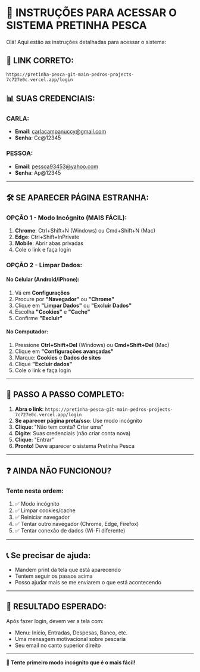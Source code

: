 # 📱 INSTRUÇÕES PARA ACESSAR O SISTEMA PRETINHA PESCA

Olá! Aqui estão as instruções detalhadas para acessar o sistema:

## 🔗 **LINK CORRETO:**
```
https://pretinha-pesca-git-main-pedros-projects-7c727e0c.vercel.app/login
```

## 📊 **SUAS CREDENCIAIS:**

### **CARLA:**
- **Email**: carlacampanuccy@gmail.com
- **Senha**: Cc@12345

### **PESSOA:**
- **Email**: pessoa93453@yahoo.com  
- **Senha**: Ap@12345

---

## 🛠️ **SE APARECER PÁGINA ESTRANHA:**

### **OPÇÃO 1 - Modo Incógnito (MAIS FÁCIL):**
1. **Chrome**: Ctrl+Shift+N (Windows) ou Cmd+Shift+N (Mac)
2. **Edge**: Ctrl+Shift+InPrivate
3. **Mobile**: Abrir abas privadas
4. Cole o link e faça login

### **OPÇÃO 2 - Limpar Dados:**
#### **No Celular (Android/iPhone):**
1. Vá em **Configurações**
2. Procure por **"Navegador"** ou **"Chrome"**
3. Clique em **"Limpar Dados"** ou **"Excluir Dados"**
4. Escolha **"Cookies"** e **"Cache"**
5. Confirme **"Excluir"**

#### **No Computador:**
1. Pressione **Ctrl+Shift+Del** (Windows) ou **Cmd+Shift+Del** (Mac)
2. Clique em **"Configurações avançadas"**
3. Marque: **Cookies** e **Dados de sites**
4. Clique **"Excluir dados"**
5. Cole o link e faça login

---

## 🔄 **PASSO A PASSO COMPLETO:**

1. **Abra o link**: `https://pretinha-pesca-git-main-pedros-projects-7c727e0c.vercel.app/login`
2. **Se aparecer página preta/sso**: Use modo incógnito
3. **Clique**: "Não tem conta? Criar uma" 
4. **Digite**: Suas credenciais (não criar conta nova)
5. **Clique**: "Entrar"
6. **Pronto!** Deve aparecer o sistema Pretinha Pesca

---

## ❓ **AINDA NÃO FUNCIONOU?**

### **Tente nesta ordem:**
1. ✅ Modo incógnito
2. ✅ Limpar cookies/cache  
3. ✅ Reiniciar navegador
4. ✅ Tentar outro navegador (Chrome, Edge, Firefox)
5. ✅ Tentar conexão de dados (Wi-Fi diferente)

---

## 📞 **Se precisar de ajuda:**
- Mandem print da tela que está aparecendo
- Tentem seguir os passos acima
- Posso ajudar mais se me enviarem o que está acontecendo

---

## 🎯 **RESULTADO ESPERADO:**
Após fazer login, devem ver a tela com:
- Menu: Início, Entradas, Despesas, Banco, etc.
- Uma mensagem motivacional sobre pescaria
- Seu email no canto superior direito

---

**🚀 Tente primeiro modo incógnito que é o mais fácil!**
